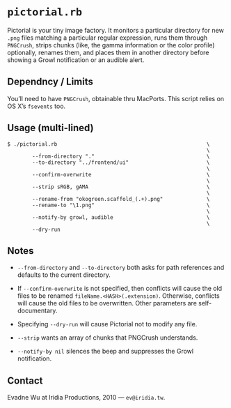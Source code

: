 #	`pictorial.rb`

Pictorial is your tiny image factory.  It monitors a particular directory for new `.png` files matching a particular regular expression, runs them through `PNGCrush`, strips chunks (like, the gamma information or the color profile) optionally, renames them, and places them in another directory before showing a Growl notification or an audible alert.





##	Dependncy / Limits

You’ll need to have `PNGCrush`, obtainable thru MacPorts.  This script relies on OS X’s `fsevents` too.





##	Usage (multi-lined)

	$ ./pictorial.rb                                                \
	                                                                \
	        --from-directory "."                                    \
	        --to-directory "../frontend/ui"                         \
	                                                                \
	        --confirm-overwrite                                     \
	                                                                \
	        --strip sRGB, gAMA                                      \
	                                                                \
	        --rename-from "okogreen.scaffold_(.+).png"              \
	        --rename-to "\1.png"                                    \
	                                                                \
	        --notify-by growl, audible                              \
	                                                                \
	        --dry-run





##	Notes

*	`--from-directory` and `--to-directory` both asks for path references and defaults to the current directory.

*	If `--confirm-overwrite` is not specified, then conflicts will cause the old files to be renamed `fileName.<HASH>(.extension)`.  Otherwise, conflicts will cause the old files to be overwritten.  Other parameters are self-documentary.

*	Specifying `--dry-run` will cause Pictorial not to modify any file.

*	`--strip` wants an array of chunks that PNGCrush understands.

*	`--notify-by nil` silences the beep and suppresses the Growl notification.





##	Contact

Evadne Wu at Iridia Productions, 2010 — `ev@iridia.tw`.



